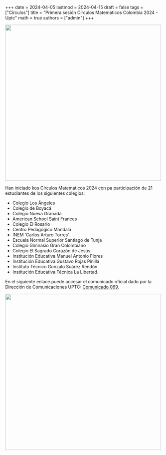 +++
date      = 2024-04-05
lastmod   = 2024-04-15
draft     = false
tags      = ["Círculos"]
title     = "Primera sesión Círculos Matemáticos Colombia 2024 - Uptc"
math      = true
authors   = ["admin"]
+++

<img src="https://www.uptc.edu.co/sitio/export/sites/default/portal/.content/article/imagenes_noticias/Circulos-Mat700.png_1147934542.png"  width="500"/>

Han iniciado kos Círculos Matemáticos 2024 con pa participación de 21 estudiantes de los siguientes colegios:

* Colegio Los Ángeles
* Colegio de Boyacá
* Colegio Nueva Granada
* American School Saint Frances
* Colegio El Rosario
* Centro Pedagógico Mandala
* INEM ‘Carlos Arturo Torres’
* Escuela Normal Superior Santiago de Tunja
* Colegio Gimnasio Gran Colombiano
* Colegio El Sagrado Corazón de Jesús
* Institución Educativa Manuel Antonio Flores
* Institución Educativa Gustavo Rojas Pinilla
* Instituto Técnico Gonzalo Suárez Rendón
* Institución Educativa Técnica La Libertad.

En el siguiente enlace puede accesar el comunicado oficial dado por la Dirección de Comunicaciones UPTC: [Comunicado 069](https://www.uptc.edu.co/sitio/portal/cal_not_eve/noticias/det/UPTC-dio-inicio-a-su-participacion-en-los-Circulos-Matematicos-Colombia-2024/).


<img src="https://matematicas.netlify.app/img/2022-09-16-Circulos.jpeg"  width="500"/>
